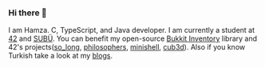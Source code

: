 ### Hi there 👋

I am Hamza. C, TypeScript, and Java developer. I am currently a student at [42](https://42.fr/en/homepage/) and [SUBÜ](https://www.subu.edu.tr/tr). You can benefit my open-source [Bukkit Inventory](https://github.com/hamza-cskn/obliviate-invs) library and 42's projects([so_long](https://github.com/hamza-cskn/42-so_long), [philosophers](https://github.com/hamza-cskn/42-philosophers), [minishell](https://github.com/facetint/minishell), [cub3d](https://github.com/bruak/cub3d_42_dda/tree/master)). Also if you know Turkish take a look at my [blogs](https://medium.com/@hamzacoskun41).

<!--![image](https://user-images.githubusercontent.com/36128276/175795653-f7203c00-85f7-4b40-92e2-29d75b877a25.png)![image](https://user-images.githubusercontent.com/36128276/175795672-1c4c112e-7bff-4085-87f6-d5242c651e54.png)![image](https://user-images.githubusercontent.com/36128276/175795705-b866ca59-4535-479a-90d0-4e425b9d9898.png)![image](https://user-images.githubusercontent.com/36128276/175795766-16447b83-8c08-4c32-b942-157deb631d96.png)![image](https://user-images.githubusercontent.com/36128276/175795828-8d424c46-ecff-472e-bd39-14f3ed3dbc85.png) *I want to add kotlin and mysql logos here.*-->
